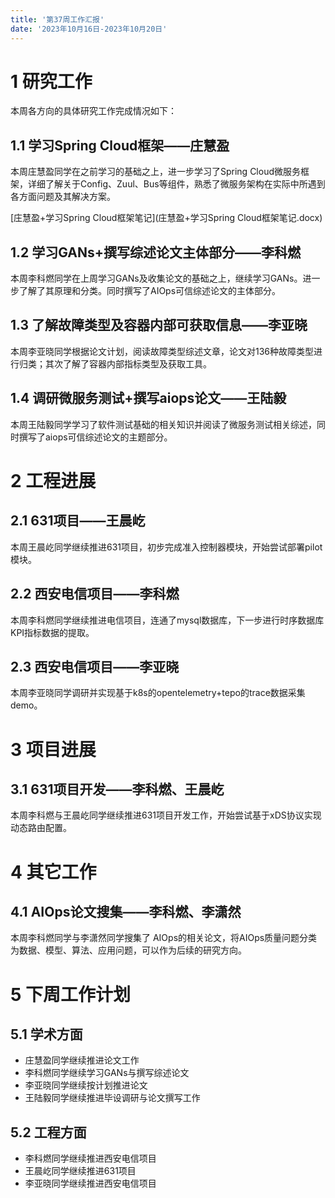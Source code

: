 ```yaml
---
title: '第37周工作汇报'
date: '2023年10月16日-2023年10月20日'
---
```


<!-- 只允许使用一级标题和二级标题 -->

# 1 研究工作

本周各方向的具体研究工作完成情况如下：

## 1.1 学习Spring Cloud框架——庄慧盈

本周庄慧盈同学在之前学习的基础之上，进一步学习了Spring Cloud微服务框架，详细了解关于Config、Zuul、Bus等组件，熟悉了微服务架构在实际中所遇到各方面问题及其解决方案。

<!-- 注意该超链接应该如何使用，不需要进行手动的编号，注意附件名不能有任何的空格 -->
[庄慧盈+学习Spring Cloud框架笔记](庄慧盈+学习Spring Cloud框架笔记.docx)

## 1.2 学习GANs+撰写综述论文主体部分——李科燃

本周李科燃同学在上周学习GANs及收集论文的基础之上，继续学习GANs。进一步了解了其原理和分类。同时撰写了AIOps可信综述论文的主体部分。

## 1.3 了解故障类型及容器内部可获取信息——李亚晓

本周李亚晓同学根据论文计划，阅读故障类型综述文章，论文对136种故障类型进行归类；其次了解了容器内部指标类型及获取工具。

## 1.4 调研微服务测试+撰写aiops论文——王陆毅

本周王陆毅同学学习了软件测试基础的相关知识并阅读了微服务测试相关综述，同时撰写了aiops可信综述论文的主题部分。

# 2 工程进展

## 2.1 631项目——王晨屹

本周王晨屹同学继续推进631项目，初步完成准入控制器模块，开始尝试部署pilot模块。

## 2.2 西安电信项目——李科燃

本周李科燃同学继续推进电信项目，连通了mysql数据库，下一步进行时序数据库KPI指标数据的提取。

## 2.3 西安电信项目——李亚晓

本周李亚晓同学调研并实现基于k8s的opentelemetry+tepo的trace数据采集demo。

# 3 项目进展

## 3.1 631项目开发——李科燃、王晨屹

本周李科燃与王晨屹同学继续推进631项目开发工作，开始尝试基于xDS协议实现动态路由配置。

# 4 其它工作

## 4.1 AIOps论文搜集——李科燃、李潇然

本周李科燃同学与李潇然同学搜集了 AIOps的相关论文，将AIOps质量问题分类为数据、模型、算法、应用问题，可以作为后续的研究方向。

# 5 下周工作计划

## 5.1 学术方面

+ 庄慧盈同学继续推进论文工作
+ 李科燃同学继续学习GANs与撰写综述论文
+ 李亚晓同学继续按计划推进论文
+ 王陆毅同学继续推进毕设调研与论文撰写工作

## 5.2 工程方面

+ 李科燃同学继续推进西安电信项目
+ 王晨屹同学继续推进631项目
+ 李亚晓同学继续推进西安电信项目
